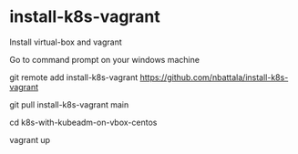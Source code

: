 # install-k8s-vagrant
Install virtual-box and vagrant

Go to command prompt on your windows machine

git remote add install-k8s-vagrant https://github.com/nbattala/install-k8s-vagrant

git pull install-k8s-vagrant main

cd k8s-with-kubeadm-on-vbox-centos

vagrant up
